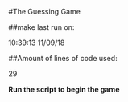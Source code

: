 #The Guessing Game

##make last run on:

10:39:13 11/09/18

##Amount of lines of code used:

29

**Run the script to begin the game**
